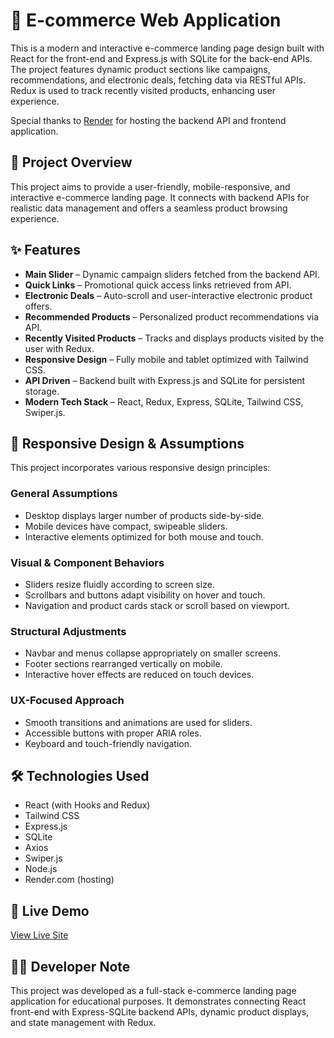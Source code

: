 # 🛒 E-commerce Web Application

This is a modern and interactive e-commerce landing page design built with React for the front-end and Express.js with SQLite for the back-end APIs.  
The project features dynamic product sections like campaigns, recommendations, and electronic deals, fetching data via RESTful APIs. Redux is used to track recently visited products, enhancing user experience.

Special thanks to [Render](https://render.com) for hosting the backend API and frontend application.

## 📌 Project Overview

This project aims to provide a user-friendly, mobile-responsive, and interactive e-commerce landing page. It connects with backend APIs for realistic data management and offers a seamless product browsing experience.

## ✨ Features

- **Main Slider** – Dynamic campaign sliders fetched from the backend API.
- **Quick Links** – Promotional quick access links retrieved from API.
- **Electronic Deals** – Auto-scroll and user-interactive electronic product offers.
- **Recommended Products** – Personalized product recommendations via API.
- **Recently Visited Products** – Tracks and displays products visited by the user with Redux.
- **Responsive Design** – Fully mobile and tablet optimized with Tailwind CSS.
- **API Driven** – Backend built with Express.js and SQLite for persistent storage.
- **Modern Tech Stack** – React, Redux, Express, SQLite, Tailwind CSS, Swiper.js.

## 📱 Responsive Design & Assumptions

This project incorporates various responsive design principles:

### General Assumptions

- Desktop displays larger number of products side-by-side.
- Mobile devices have compact, swipeable sliders.
- Interactive elements optimized for both mouse and touch.

### Visual & Component Behaviors

- Sliders resize fluidly according to screen size.
- Scrollbars and buttons adapt visibility on hover and touch.
- Navigation and product cards stack or scroll based on viewport.

### Structural Adjustments

- Navbar and menus collapse appropriately on smaller screens.
- Footer sections rearranged vertically on mobile.
- Interactive hover effects are reduced on touch devices.

### UX-Focused Approach

- Smooth transitions and animations are used for sliders.
- Accessible buttons with proper ARIA roles.
- Keyboard and touch-friendly navigation.

## 🛠️ Technologies Used

- React (with Hooks and Redux)  
- Tailwind CSS  
- Express.js  
- SQLite  
- Axios  
- Swiper.js  
- Node.js  
- Render.com (hosting)


## 🔗 Live Demo

[View Live Site](https://ecommerce-project-public.onrender.com/)


## 🧑‍💻 Developer Note

This project was developed as a full-stack e-commerce landing page application for educational purposes. It demonstrates connecting React front-end with Express-SQLite backend APIs, dynamic product displays, and state management with Redux.


